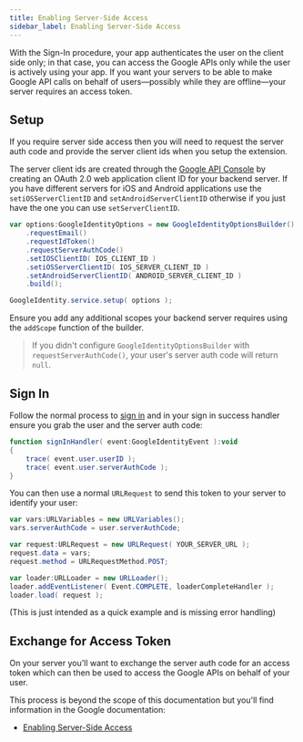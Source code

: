 ```yaml
---
title: Enabling Server-Side Access
sidebar_label: Enabling Server-Side Access
---
```



With the Sign-In procedure, your app authenticates the user on the client side only; in that case, you can access the Google APIs only while the user is actively using your app. If you want your servers to be able to make Google API calls on behalf of users—possibly while they are offline—your server requires an access token.


## Setup

If you require server side access then you will need to request the server auth code and provide the server client ids when you setup the extension.

The server client ids are created through the [Google API Console](https://console.developers.google.com/apis/credentials) by creating an OAuth 2.0 web application client ID for your backend server. If you have different servers for iOS and Android applications use the `setiOSServerClientID` and `setAndroidServerClientID` otherwise if you just have the one you can use `setServerClientID`.

```actionscript
var options:GoogleIdentityOptions = new GoogleIdentityOptionsBuilder()
    .requestEmail()
    .requestIdToken()
    .requestServerAuthCode()
	.setIOSClientID( IOS_CLIENT_ID )
    .setiOSServerClientID( IOS_SERVER_CLIENT_ID )
    .setAndroidServerClientID( ANDROID_SERVER_CLIENT_ID )
    .build();

GoogleIdentity.service.setup( options );
```

Ensure you add any additional scopes your backend server requires using the `addScope` function of the builder. 


>
> If you didn't configure `GoogleIdentityOptionsBuilder` with `requestServerAuthCode()`, your user's server auth code will return `null`.
>


## Sign In

Follow the normal process to [sign in](signing-in) and in your sign in success handler ensure you grab the user and the server auth code:

```actionscript
function signInHandler( event:GoogleIdentityEvent ):void
{
	trace( event.user.userID );
    trace( event.user.serverAuthCode );
}
```

You can then use a normal `URLRequest` to send this token to your server to identify your user:

```actionscript
var vars:URLVariables = new URLVariables();
vars.serverAuthCode = user.serverAuthCode;

var request:URLRequest = new URLRequest( YOUR_SERVER_URL );
request.data = vars;
request.method = URLRequestMethod.POST;

var loader:URLLoader = new URLLoader();
loader.addEventListener( Event.COMPLETE, loaderCompleteHandler );
loader.load( request );
```

(This is just intended as a quick example and is missing error handling)



## Exchange for Access Token

On your server you'll want to exchange the server auth code for an access token which can then be used to access the Google APIs on behalf of your user.

This process is beyond the scope of this documentation but you'll find information in the Google documentation:

- [Enabling Server-Side Access](https://developers.google.com/identity/sign-in/android/offline-access)

